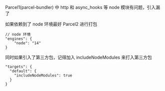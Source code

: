 

Parcel1(parcel-bundler) 中 http 和 async_hooks 等 node 模块有问题，引入漏了

如果依赖到了 node 环境最好 Parcel2 进行打包

```
// node 环境
"engines": {
    "node": "14"
}
```


同时如果引入了第三方包，记得加入 includeNodeModules 来打入第三方包

```
"targets": {
  "default": {
    "includeNodeModules": true
  }
}
```
  